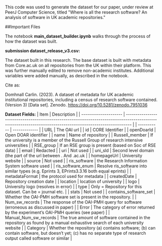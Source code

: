 
This code was used to generate the dataset for our paper, under review at PeerJ Computer Science, titled "Where is all the research software? An
analysis of software in UK academic repositories."

##Important Files

The notebook **main_dataset_builder.ipynb** walks through the process of how the dataset was built.

**submission dataset_release_v3.csv:**

The dataset built in this research.  The base dataset is built with metadata from Core.ac.uk on all repositories from the UK within their platform.  This was further manually edited to remove non-academic institutes. Additional variables were added manually, as described in the notebook.

Cite as:

Domhnall Carlin. (2023). A dataset of metadata for UK academic institutional repositories, including a census of research software contained. (Version 3) [Data set]. Zenodo. https://doi.org/10.5281/zenodo.7951036



**Dataset Fields:**
| Item                  | Description                                                                                                                                                     |
| --------------------- | --------------------------------------------------------------------------------------------------------------------------------------------------------------- |
| \-----------          | \-------------                                                                                                                                                  |
| URL                   | The OAI url                                                                                                                                                     |
| id                    | CORE Identifier                                                                                                                                                 |
| openDoarId            | Open DOAR identifier                                                                                                                                            |
| name                  | Name of repository                                                                                                                                              |
| Russell_member        | If the university is a member of the Russell Group of research intensive universities                                                                           |
| RSE_group             | If an RSE group is present (based on Soc of RSE data)                                                                                                           |
| email                 | Redacted                                                                                                                                                        |
| uri                   | Not used                                                                                                                                                        |
| uni_sld               | Second level domain (the part of the url between . And .ac.uk                                                                                                   |
| homepageUrl           | University website                                                                                                                                              |
| source                | Not used                                                                                                                                                        |
| ris_software          | the Research Information System software used                                                                                                                   |
| ris_software_enum     | Resolve ris_software into similar types (e.g. Eprints 3, EPrints3.3.16 both equal eprints)                                                                      |
| metadataFormat        | the protocol used for metadata                                                                                                                                  |
| createdDate           | Repository creation date                                                                                                                                        |
| location              | location of university                                                                                                                                          |
| logo                  | University logo (resolves in error)                                                                                                                             |
| type                  | Only = Repository for this dataset. Can be = journal etc.                                                                                                       |
| stats                 | Not used                                                                                                                                                        |
| contains_software_set | Whether the OAI-PMH software set is present in the repository.                                                                                                  |
| Num_sw_records        | The response of the OAI-PMH query for software (erroneous as discussed in paper)                                                                                |
| Error                 | The category of error returned by the experiment’s OAI-PMH queries (see paper)                                                                                  |
| Manual_Num_sw_records | The true amount of software contained in the repository as found by a manual exhaustive search of each university website                                       |
| Category              | Whether the repository (a) contains software; (b) can contain software, but doesn’t yet; (c) has no separate type of research output called software or similar |
